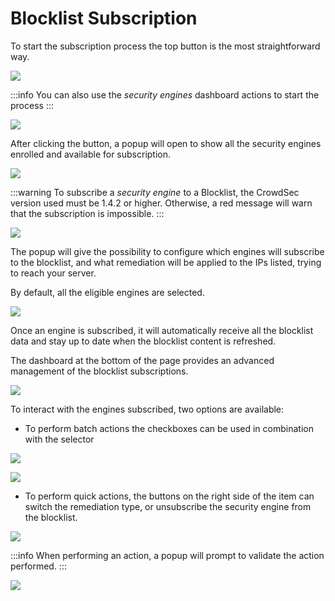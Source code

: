 # Blocklist Subscription

To start the subscription process the top button is the most straightforward way.

![](/img/console/blocklists/header_point_subscribe.png)
  

:::info
 You can also use the _security engines_ dashboard actions to start the process
:::

![](/img/console/blocklists/se_section_point_subscribe.png)

  

After clicking the button, a popup will open to show all the security engines enrolled and available for subscription.

  

![](/img/console/blocklists/subscription_popup.png)

  

:::warning
 To subscribe a _security engine_ to a Blocklist, the CrowdSec version used must be 1.4.2 or higher.
Otherwise, a red message will warn that the subscription is impossible.
 :::


![](/img/console/blocklists/subscription_lapi_error.png)
  

  

The popup will give the possibility to configure which engines will subscribe to the blocklist, and what remediation will be applied to the IPs listed, trying to reach your server.

By default, all the eligible engines are selected.

  

![](/img/console/blocklists/subscription_popup_point_valid.png)

  

Once an engine is subscribed, it will automatically receive all the blocklist data and stay up to date when the blocklist content is refreshed.

  

The dashboard at the bottom of the page provides an advanced management of the blocklist subscriptions.

  

![](/img/console/blocklists/subscribed_engine_section.png)

  

To interact with the engines subscribed, two options are available:

*   To perform batch actions the checkboxes can be used in combination with the selector

![](/img/console/blocklists/se_section_point_actions.png)

![](/img/console/blocklists/se_section_action_list.png)

  

*   To perform quick actions, the buttons on the right side of the item can switch the remediation type, or unsubscribe the security engine from the blocklist.

![](/img/console/blocklists/se_section_point_unsubscribe.png)

  

:::info
When performing an action, a popup will prompt to validate the action performed.
:::

![](/img/console/blocklists/remediation_popup.png)